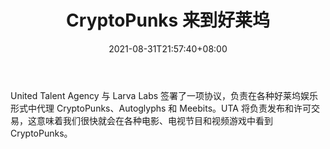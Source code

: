 ﻿---
title: "CryptoPunks 来到好莱坞"
date: 2021-08-31T21:57:40+08:00
lastmod: 2021-08-31T16:45:40+08:00
draft: false
authors: ["Elfin"]
description: "United Talent Agency 与 Larva Labs 签署了一项协议，负责在各种好莱坞娱乐形式中代理 CryptoPunks、Autoglyphs 和 Meebits。UTA 将负责发布和许可交易，这意味着我们很快就会在各种电影、电视节目和视频游戏中看到 CryptoPunks。"
featuredImage: "cryptopunks-coming-to-hollywood.png"
tags: ["Racing Games","赛车游戏","Play to Earn"]
categories: ["news"]
news: ["赛车游戏"]
weight: 
lightgallery: true
pinned: false
recommend: false
recommend1: false
---

United Talent Agency 与 Larva Labs 签署了一项协议，负责在各种好莱坞娱乐形式中代理 CryptoPunks、Autoglyphs 和 Meebits。UTA 将负责发布和许可交易，这意味着我们很快就会在各种电影、电视节目和视频游戏中看到 CryptoPunks。

<!--more-->

